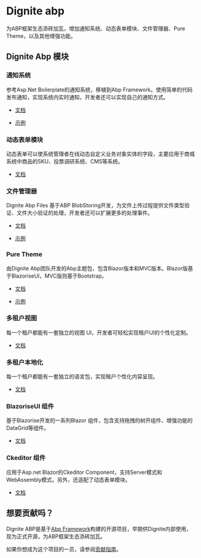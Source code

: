 # Dignite abp

为ABP框架生态添砖加瓦，增加通知系统、动态表单模块、文件管理器、Pure Theme，以及其他增强功能。

## Dignite Abp 模块

### 通知系统

参考Asp.Net Boilerplate的通知系统，移植到Abp Framework。使用简单的代码发布通知，实现系统内实时通知，开发者还可以实现自己的通知方式。

- [文档](https://docs.dignite.com/en/abp/latest/Notifications)

- [示例](https://github.com/dignite-projects/dignite-abp/tree/main/samples/NotificationCenterSample)

### 动态表单模块

动态表单可以使系统管理者在线动态自定义业务对象实体的字段，主要应用于商城系统中商品的SKU、投票调研系统、CMS等系统。

- [文档](https://docs.dignite.com/en/abp/latest/Dynamic-Forms)

### 文件管理器

Dignite Abp Files 基于ABP BlobStoring开发，为文件上传过程提供文件类型验证、文件大小验证的处理，开发者还可以扩展更多的处理事件。

- [文档](https://docs.dignite.com/en/abp/latest/File-Explorer)

- [示例](https://github.com/dignite-projects/dignite-abp/tree/main/samples/FileExplorerSample)

### Pure Theme

由Dignite Abp团队开发的Abp主题包，包含Blazor版本和MVC版本。Blazor版基于BlazoriseUI，MVC版则基于Bootstrap。

- [文档](https://docs.dignite.com/en/abp/latest/Pure-Theme)

- [示例](https://github.com/dignite-projects/dignite-abp/tree/main/modules/pure-theme)

### 多租户视图

每一个租户都能有一套独立的视图 UI，开发者可轻松实现租户UI的个性化定制。

- [文档](https://docs.dignite.com/en/abp/latest/Views-MultiTenancy)

### 多租户本地化

每一个租户都能有一套独立的语言包，实现租户个性化内容呈现。

- [文档](https://docs.dignite.com/en/abp/latest/Localization-MultiTenancy)

### BlazoriseUI 组件

基于Blazorise开发的一系列Blazor 组件，包含支持拖拽的树开组件、增强功能的DataGrid等组件。

- [文档](https://docs.dignite.com/en/abp/latest/BlazoriseUI-Component)

### Ckeditor 组件

应用于Asp.net Blazor的Ckeditor Component，支持Server模式和WebAssembly模式。另外，还适配了动态表单模块。

- [文档](https://docs.dignite.com/en/abp/latest/Blazor-Ckeditor-Component)

## 想要贡献吗？

Dignite ABP是基于[Abp Framework](https://github.com/abpframework)构建的开源项目，早期供Dignite内部使用，现为正式开源，为ABP框架生态添砖加瓦。

如果你想成为这个项目的一员，请参阅[贡献指南](https://docs.dignite.com/en/abp/latest/Contribution/Index)。

